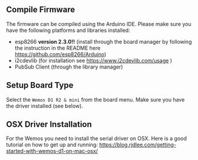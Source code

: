 ## Compile Firmware

The firmware can be compiled using the Arduino IDE. Please make sure you have the following platforms and libraries installed:

* esp8266 **version 2.3.0!!** (install through the board manager by following the instruction in the README here https://github.com/esp8266/Arduino)
* i2cdevlib (for installation see https://www.i2cdevlib.com/usage ) 
* PubSub Client (through the library manager)


## Setup Board Type

Select the `Wemos D1 R2 & mini` from the board menu. Make sure you have the driver installed (see below).

## OSX Driver Installation

For the Wemos you need to install the serial driver on OSX. Here is a good tutorial on how to get up and running: https://blog.rjdlee.com/getting-started-with-wemos-d1-on-mac-osx/
